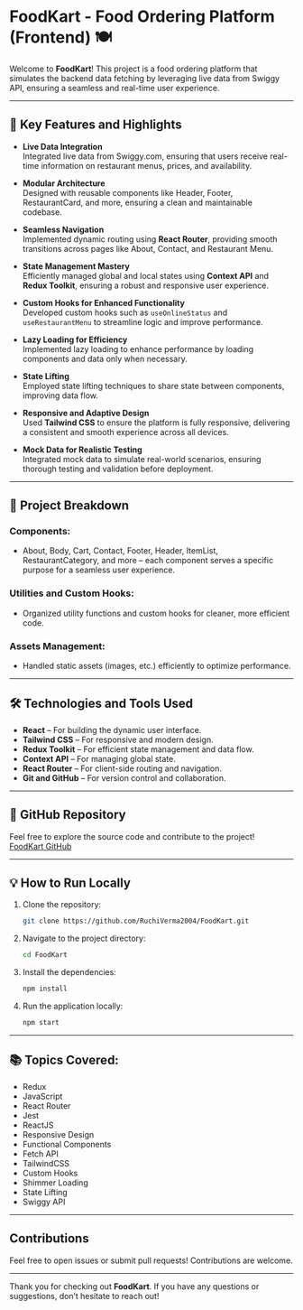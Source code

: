 
# **FoodKart - Food Ordering Platform (Frontend)** 🍽

Welcome to **FoodKart**! This project is a food ordering platform that simulates the backend data fetching by leveraging live data from Swiggy API, ensuring a seamless and real-time user experience.

---

## 🌟 **Key Features and Highlights**

- **Live Data Integration**  
  Integrated live data from Swiggy.com, ensuring that users receive real-time information on restaurant menus, prices, and availability.

- **Modular Architecture**  
  Designed with reusable components like Header, Footer, RestaurantCard, and more, ensuring a clean and maintainable codebase.

- **Seamless Navigation**  
  Implemented dynamic routing using **React Router**, providing smooth transitions across pages like About, Contact, and Restaurant Menu.

- **State Management Mastery**  
  Efficiently managed global and local states using **Context API** and **Redux Toolkit**, ensuring a robust and responsive user experience.

- **Custom Hooks for Enhanced Functionality**  
  Developed custom hooks such as `useOnlineStatus` and `useRestaurantMenu` to streamline logic and improve performance.

- **Lazy Loading for Efficiency**  
  Implemented lazy loading to enhance performance by loading components and data only when necessary.

- **State Lifting**  
  Employed state lifting techniques to share state between components, improving data flow.

- **Responsive and Adaptive Design**  
  Used **Tailwind CSS** to ensure the platform is fully responsive, delivering a consistent and smooth experience across all devices.

- **Mock Data for Realistic Testing**  
  Integrated mock data to simulate real-world scenarios, ensuring thorough testing and validation before deployment.

---

## 📂 **Project Breakdown**

### **Components:**
- About, Body, Cart, Contact, Footer, Header, ItemList, RestaurantCategory, and more – each component serves a specific purpose for a seamless user experience.

### **Utilities and Custom Hooks:**
- Organized utility functions and custom hooks for cleaner, more efficient code.

### **Assets Management:**
- Handled static assets (images, etc.) efficiently to optimize performance.

---

## 🛠 **Technologies and Tools Used**

- **React** – For building the dynamic user interface.
- **Tailwind CSS** – For responsive and modern design.
- **Redux Toolkit** – For efficient state management and data flow.
- **Context API** – For managing global state.
- **React Router** – For client-side routing and navigation.
- **Git and GitHub** – For version control and collaboration.


---

## 🔗 **GitHub Repository**

Feel free to explore the source code and contribute to the project!  
[FoodKart GitHub](https://github.com/RuchiVerma2004)

---

## 💡 **How to Run Locally**

1. Clone the repository:
    ```bash
    git clone https://github.com/RuchiVerma2004/FoodKart.git
    ```

2. Navigate to the project directory:
    ```bash
    cd FoodKart
    ```

3. Install the dependencies:
    ```bash
    npm install
    ```

4. Run the application locally:
    ```bash
    npm start
    ```

---

## 📚 **Topics Covered:**

- Redux
- JavaScript
- React Router
- Jest
- ReactJS
- Responsive Design
- Functional Components
- Fetch API
- TailwindCSS
- Custom Hooks
- Shimmer Loading
- State Lifting
- Swiggy API

---

## **Contributions**  
Feel free to open issues or submit pull requests! Contributions are welcome.

---

Thank you for checking out **FoodKart**. If you have any questions or suggestions, don’t hesitate to reach out!

